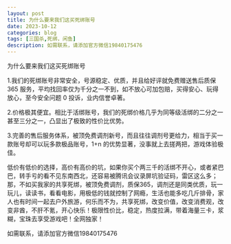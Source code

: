 ```yaml
---
layout: post
title: 为什么要来我们这买死绑账号
date: 2023-10-12
categories: blog
tags: [三国杀,死绑，闲鱼]
description: 如需联系，请添加官方微信19840175476
---
```


为什么要来我们这买死绑账号

1.我们的死绑账号非常安全，号源稳定、优质，并且给好评就免费赠送售后质保 365 服务，平均找回率仅为千分之一不到，如不放心可加包赔，买得安心、玩得放心，至今安全问题 0 投诉，业内信誉卓著。

2.价格极其便宜。相比于活绑账号，我们的死绑价格几乎为同等级活绑的二分之一甚至三分之一，凸显出了极致的性价比优势。

3.完善的售后服务体系，被顶免费调剂新号，而且往往调剂号更给力，相当于买一款账号却可以玩多款极品账号，1+n 的优势显著，没事就上去搓两把，游戏体验极佳。

低价有低价的选择，高价有高价的坑，如果你买个两三千的活绑不开心，或者紧巴巴，转手亏的看不见东南西北，还容易被腾讯会议录屏坑验证码，雷区这么多；
那，不如买我家的共享死绑，被顶免费调剂，质保365，调剂还是同类优质，玩一玩儿，读读书，看看电影，用极低的钱就控制了网瘾，生活也能多吃几斤排骨，家人也有时间一起去户外旅游，何乐而不为，共享死绑，改变价值，改变消费观，改变非酋，不肝不氪，开心快乐！极限性价比，稳定，热度拉满，带着海量三卡，浆糊，宝珠去享受游戏吧！全网独家！

如需联系，请添加官方微信19840175476

